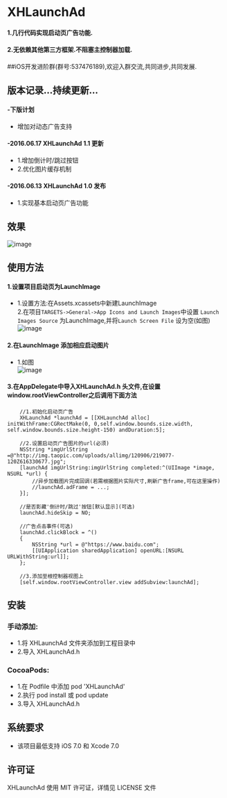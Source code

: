 ﻿# XHLaunchAd
#### 1.几行代码实现启动页广告功能.
#### 2.无依赖其他第三方框架.不阻塞主控制器加载.

##iOS开发进阶群(群号:537476189),欢迎入群交流,共同进步,共同发展.
## 版本记录...持续更新...
#### -下版计划
*    增加对动态广告支持
#### -2016.06.17  XHLaunchAd 1.1 更新
*   1.增加倒计时/跳过按钮
*   2.优化图片缓存机制
#### -2016.06.13  XHLaunchAd 1.0 发布
*   1.实现基本启动页广告功能

## 效果
![image](http://d.hiphotos.baidu.com/image/pic/item/cf1b9d16fdfaaf51b86c899d845494eef01f7a00.jpg)
## 使用方法
#### 1.设置项目启动页为LaunchImage
*    1.设置方法:在Assets.xcassets中新建LaunchImage<br>
     2.在项目`TARGETS->General->App Icons and Launch Images`中设置 `Launch Images Source` 为LaunchImage,并将`Launch Screen File` 设为空(如图)<br>
     ![image](http://g.hiphotos.baidu.com/image/pic/item/5bafa40f4bfbfbed65801e4370f0f736afc31f34.jpg)

#### 2.在LaunchImage 添加相应启动图片<br>
*    1.如图<br>
     ![image](http://g.hiphotos.baidu.com/image/pic/item/14ce36d3d539b6000c0f278be150352ac75cb7cc.jpg)

#### 3.在AppDelegate中导入XHLaunchAd.h 头文件,在设置window.rootViewController之后调用下面方法
```objc
    //1.初始化启动页广告
    XHLaunchAd *launchAd = [[XHLaunchAd alloc] initWithFrame:CGRectMake(0, 0,self.window.bounds.size.width,  self.window.bounds.size.height-150) andDuration:5];
    
    //2.设置启动页广告图片的url(必须)
    NSString *imgUrlString =@"http://img.taopic.com/uploads/allimg/120906/219077-120Z616330677.jpg";
    [launchAd imgUrlString:imgUrlString completed:^(UIImage *image, NSURL *url) {
        //异步加载图片完成回调(若需根据图片实际尺寸,刷新广告frame,可在这里操作)
        //launchAd.adFrame = ...;
    }];
    
    //是否影藏'倒计时/跳过'按钮[默认显示](可选)
    launchAd.hideSkip = NO;
    
    //广告点击事件(可选)
    launchAd.clickBlock = ^()
    {
        NSString *url = @"https://www.baidu.com";
        [[UIApplication sharedApplication] openURL:[NSURL URLWithString:url]];
    };
 
    //3.添加至根控制器视图上
    [self.window.rootViewController.view addSubview:launchAd];
```
##  安装
### 手动添加:<br>
*   1.将 XHLaunchAd 文件夹添加到工程目录中<br>
*   2.导入 XHLaunchAd.h

### CocoaPods:<br>
*   1.在 Podfile 中添加 pod 'XHLaunchAd'<br>
*   2.执行 pod install 或 pod update<br>
*   3.导入 XHLaunchAd.h

##  系统要求
*   该项目最低支持 iOS 7.0 和 Xcode 7.0

##  许可证
XHLaunchAd 使用 MIT 许可证，详情见 LICENSE 文件